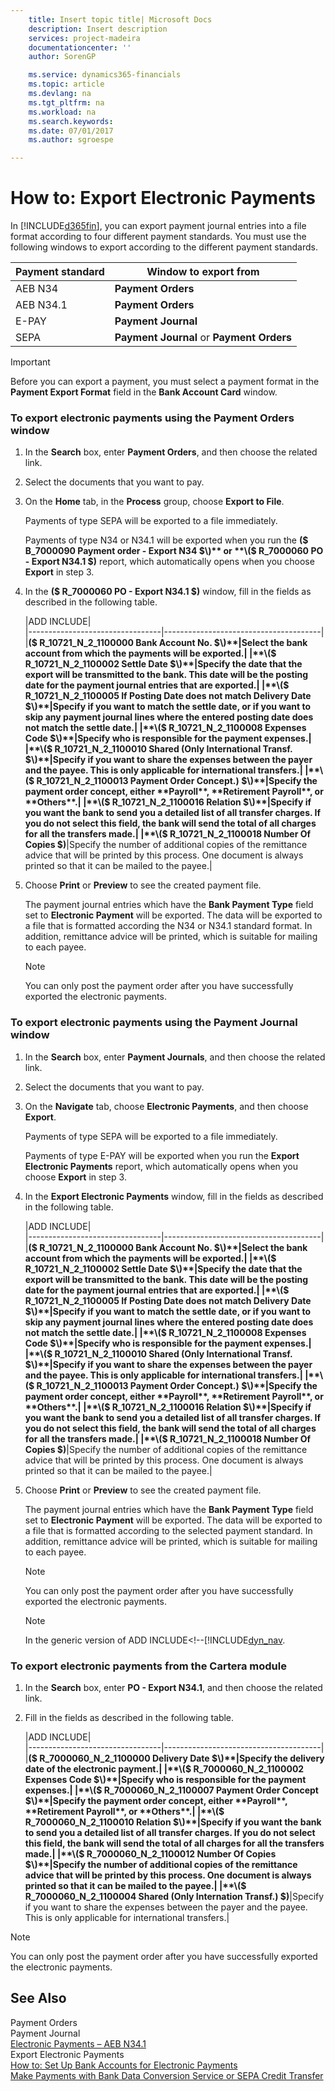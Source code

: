 ```yaml
---
    title: Insert topic title| Microsoft Docs
    description: Insert description
    services: project-madeira
    documentationcenter: ''
    author: SorenGP

    ms.service: dynamics365-financials
    ms.topic: article
    ms.devlang: na
    ms.tgt_pltfrm: na
    ms.workload: na
    ms.search.keywords:
    ms.date: 07/01/2017
    ms.author: sgroespe

---
```

# How to: Export Electronic Payments
In [!INCLUDE[d365fin](../../includes/d365fin_md.md)], you can export payment journal entries into a file format according to four different payment standards. You must use the following windows to export according to the different payment standards.  
  
|Payment standard|Window to export from|  
|----------------------|---------------------------|  
|AEB N34|**Payment Orders**|  
|AEB N34.1|**Payment Orders**|  
|E-PAY|**Payment Journal**|  
|SEPA|**Payment Journal** or **Payment Orders**|  
  
> [!IMPORTANT]  
>  Before you can export a payment, you must select a payment format in the **Payment Export Format** field in the **Bank Account Card** window.  
  
### To export electronic payments using the Payment Orders window  
  
1.  In the **Search** box, enter **Payment Orders**, and then choose the related link.  
  
2.  Select the documents that you want to pay.  
  
3.  On the **Home** tab, in the **Process** group, choose **Export to File**.  
  
     Payments of type SEPA will be exported to a file immediately.  
  
     Payments of type N34 or N34.1 will be exported when you run the **\($ B\_7000090 Payment order - Export N34 $\)** or **\($ R\_7000060 PO - Export N34.1 $\)** report, which automatically opens when you choose **Export** in step 3.  
  
4.  In the **\($ R\_7000060 PO - Export N34.1 $\)** window, fill in the fields as described in the following table.  
  
    |ADD INCLUDE<!--[!INCLUDE[bp_tablefield](../../includes/bp_tabledescription_md.md)]-->|  
    |---------------------------------|---------------------------------------|  
    |**\($ R\_10721\_N\_2\_1100000 Bank Account No. $\)**|Select the bank account from which the payments will be exported.|  
    |**\($ R\_10721\_N\_2\_1100002 Settle Date $\)**|Specify the date that the export will be transmitted to the bank. This date will be the posting date for the payment journal entries that are exported.|  
    |**\($ R\_10721\_N\_2\_1100005 If Posting Date does not match Delivery Date $\)**|Specify if you want to match the settle date, or if you want to skip any payment journal lines where the entered posting date does not match the settle date.|  
    |**\($ R\_10721\_N\_2\_1100008 Expenses Code $\)**|Specify who is responsible for the payment expenses.|  
    |**\($ R\_10721\_N\_2\_1100010 Shared \(Only International Transf. $\)**|Specify if you want to share the expenses between the payer and the payee. This is only applicable for international transfers.|  
    |**\($ R\_10721\_N\_2\_1100013 Payment Order Concept.\) $\)**|Specify the payment order concept, either **Payroll**, **Retirement Payroll**, or **Others**.|  
    |**\($ R\_10721\_N\_2\_1100016 Relation $\)**|Specify if you want the bank to send you a detailed list of all transfer charges. If you do not select this field, the bank will send the total of all charges for all the transfers made.|  
    |**\($ R\_10721\_N\_2\_1100018 Number Of Copies $\)**|Specify the number of additional copies of the remittance advice that will be printed by this process. One document is always printed so that it can be mailed to the payee.|  
  
5.  Choose **Print** or **Preview** to see the created payment file.  
  
     The payment journal entries which have the **Bank Payment Type** field set to **Electronic Payment** will be exported. The data will be exported to a file that is formatted according the N34 or N34.1 standard format. In addition, remittance advice will be printed, which is suitable for mailing to each payee.  
  
    > [!NOTE]  
    >  You can only post the payment order after you have successfully exported the electronic payments.  
  
### To export electronic payments using the Payment Journal window  
  
1.  In the **Search** box, enter **Payment Journals**, and then choose the related link.  
  
2.  Select the documents that you want to pay.  
  
3.  On the **Navigate** tab, choose **Electronic Payments**, and then choose **Export**.  
  
     Payments of type SEPA will be exported to a file immediately.  
  
     Payments of type E-PAY will be exported when you run the **Export Electronic Payments** report, which automatically opens when you choose **Export** in step 3.  
  
4.  In the **Export Electronic Payments** window, fill in the fields as described in the following table.  
  
    |ADD INCLUDE<!--[!INCLUDE[bp_tablefield](../../includes/bp_tabledescription_md.md)]-->|  
    |---------------------------------|---------------------------------------|  
    |**\($ R\_10721\_N\_2\_1100000 Bank Account No. $\)**|Select the bank account from which the payments will be exported.|  
    |**\($ R\_10721\_N\_2\_1100002 Settle Date $\)**|Specify the date that the export will be transmitted to the bank. This date will be the posting date for the payment journal entries that are exported.|  
    |**\($ R\_10721\_N\_2\_1100005 If Posting Date does not match Delivery Date $\)**|Specify if you want to match the settle date, or if you want to skip any payment journal lines where the entered posting date does not match the settle date.|  
    |**\($ R\_10721\_N\_2\_1100008 Expenses Code $\)**|Specify who is responsible for the payment expenses.|  
    |**\($ R\_10721\_N\_2\_1100010 Shared \(Only International Transf. $\)**|Specify if you want to share the expenses between the payer and the payee. This is only applicable for international transfers.|  
    |**\($ R\_10721\_N\_2\_1100013 Payment Order Concept.\) $\)**|Specify the payment order concept, either **Payroll**, **Retirement Payroll**, or **Others**.|  
    |**\($ R\_10721\_N\_2\_1100016 Relation $\)**|Specify if you want the bank to send you a detailed list of all transfer charges. If you do not select this field, the bank will send the total of all charges for all the transfers made.|  
    |**\($ R\_10721\_N\_2\_1100018 Number Of Copies $\)**|Specify the number of additional copies of the remittance advice that will be printed by this process. One document is always printed so that it can be mailed to the payee.|  
  
5.  Choose **Print** or **Preview** to see the created payment file.  
  
     The payment journal entries which have the **Bank Payment Type** field set to **Electronic Payment** will be exported. The data will be exported to a file that is formatted according to the selected payment standard. In addition, remittance advice will be printed, which is suitable for mailing to each payee.  
  
    > [!NOTE]  
    >  You can only post the payment order after you have successfully exported the electronic payments.  
  
    > [!NOTE]  
    >  In the generic version of ADD INCLUDE<!--[!INCLUDE[dyn_nav](../../includes/make-payments-with-bank-data-conversion-service-or-sepa-credit-transfer.md).  
  
### To export electronic payments from the Cartera module  
  
1.  In the **Search** box, enter **PO - Export N34.1**, and then choose the related link.  
  
2.  Fill in the fields as described in the following table.  
  
    |ADD INCLUDE<!--[!INCLUDE[bp_tablefield](../../includes/bp_tabledescription_md.md)]-->|  
    |---------------------------------|---------------------------------------|  
    |**\($ R\_7000060\_N\_2\_1100000 Delivery Date $\)**|Specify the delivery date of the electronic payment.|  
    |**\($ R\_7000060\_N\_2\_1100002 Expenses Code $\)**|Specify who is responsible for the payment expenses.|  
    |**\($ R\_7000060\_N\_2\_1100007 Payment Order Concept $\)**|Specify the payment order concept, either **Payroll**, **Retirement Payroll**, or **Others**.|  
    |**\($ R\_7000060\_N\_2\_1100010 Relation $\)**|Specify if you want the bank to send you a detailed list of all transfer charges. If you do not select this field, the bank will send the total of all charges for all the transfers made.|  
    |**\($ R\_7000060\_N\_2\_1100012 Number Of Copies $\)**|Specify the number of additional copies of the remittance advice that will be printed by this process. One document is always printed so that it can be mailed to the payee.|  
    |**\($ R\_7000060\_N\_2\_1100004 Shared \(Only Internation Transf.\) $\)**|Specify if you want to share the expenses between the payer and the payee. This is only applicable for international transfers.|  
  
> [!NOTE]  
>  You can only post the payment order after you have successfully exported the electronic payments.  
  
## See Also  
 Payment Orders   
 Payment Journal   
 [Electronic Payments – AEB N34.1](../electronic-payments-–-aeb-n34.1.md)   
 Export Electronic Payments   
 [How to: Set Up Bank Accounts for Electronic Payments](../how-to-set-up-bank-accounts-for-electronic-payments.md)   
 [Make Payments with Bank Data Conversion Service or SEPA Credit Transfer](../make-payments-with-bank-data-conversion-service-or-sepa-credit-transfer.md)